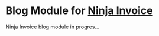 # Blog Module for [Ninja Invoice](https://github.com/invoiceninja/invoiceninja)
Ninja Invoice blog module in progres...

